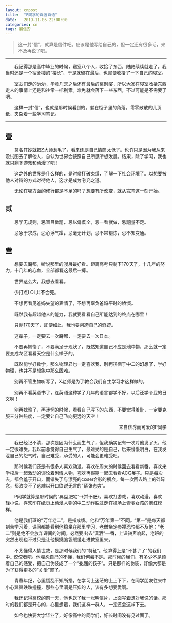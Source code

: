 ```yaml
---
layout: cnpost
title:  "P同学的自言自语"
date:   2019-11-05 22:00:00
categories: cn
tags: 展信安
---
```




>这一封“信”，就算是信件吧。应该是他写给自己的，但一定还有很多话，来不及再说了吧。

------------
&emsp;&emsp;我记得那是高中毕业的时候，寝室八个人，收拾了东西，陆陆续续就走了。我当时还是一个宿舍楼的“楼长”，于是就留在最后，也顺便收拾了一下自己的寝室。

&emsp;&emsp;室友们走的匆匆，毕竟几天之后还有最后的离别宴，所以大家在寝室收拾东西走人的事情上还是和往常一样利索。难免就会落下一些东西，不过可能是不需要了吧。

&emsp;&emsp;这样一封“信”，也就是那时候看到的，躺在柜子里的角落。零零散散的几页纸，夹杂着一些学习笔记。

------------

## **壹**
&emsp;&emsp;莫名其妙就把Z大师惹毛了，看来还是自己情商太低了。也许只是因为我从来没试图去了解他人，总认为世界会按照自己所思所想发展。结果，除了学习，我也就只剩下游戏和动漫了吧！

&emsp;&emsp;这之外的世界是什么样的，是时候打破束缚，了解一下社会环境了。以想要被他人对待的方式对待他人，这才是成为宅充之道。

&emsp;&emsp;无论在哪方面的修行都是不足的吗？想要有所改变，就从完笔这一刻开始。

## **贰**
&emsp;&emsp;忌学无规则，忌盲目做题，忌以偏概全，忌一看就做，忌题量不足。

&emsp;&emsp;忌急于求成，忌心浮气躁，忌毫无计划，忌不常锻炼，忌不知变通。

## **叁**
&emsp;&emsp;想要去魔都，听说那里的漫展最好看。距离高考只剩下170天了，十几年的努力，十几年的心血，全部都看这最后一搏。

&emsp;&emsp;世界这么大，我想去看看。

&emsp;&emsp;少打点LOL并不会死。

&emsp;&emsp;不想再看见爸妈失望的表情了，不想再辜负爸妈平时的娇惯。

&emsp;&emsp;既然我有超越他人的能力，我就要看看自己所能达到的终点在哪里！

&emsp;&emsp;只剩170天了，即便如此，我也要创造自己的奇迹。

&emsp;&emsp;这辈子，一定要去一次魔都，一定要去一次日本。

&emsp;&emsp;不要再懒惰了，不要满足于现状了，既然知道自己不应是池中物，那么就一定要变成龙区看看天空是什么样子的。

&emsp;&emsp;既然能学好数学，那么物理君也一定喜欢我，别再徘徊于中二的幻想了，学好物理，也并不是想象中那么困难。

&emsp;&emsp;别再不管生物听写了，X老师是为了教会我们自主学习才这样做的。

&emsp;&emsp;别再不看英语书了，连英语这种学了几年的语言都学不好，以后还学个屁的日文啊！

&emsp;&emsp;别再犹豫了，再迷惘的时候，看看自己写下的东西，不要觉得羞耻，一定要克服三分钟热度，一定要让自己飞向更远的天空！

<p align="right">来自优秀而可爱的P同学</p>

------------

&emsp;&emsp;我已经记不清，那次是因为什么而生气了，但我确实记有一次对他发了火，他一定很难受。我以前总觉得自己生气了，最难受的是自己，后来慢慢明白，在我发泄自己的怨气时，自己难受，承受的人，可能会更难受吧。<br>

&emsp;&emsp;那时候我们还是有很多人喜欢动漫。喜欢在周末的时候回去看看新番，喜欢来学校后一起激动的谈论着剧情人物，喜欢再假期一起去看看ACG展子。只是每次去，都会羞于开口，而错失了与漂亮的coser合影的机会，每一次回去路上的碎碎念，都改变不了这难以开口欲说无言的“紧张态势”。<br>

&emsp;&emsp;P同学就算是那时候的“典型肥宅”~~（并不肥）~~。喜欢打游戏，喜欢动漫，喜欢轻小说，喜欢印在纸页上动漫人物的中二动作胜过走在操场上青春女孩的羞红模样。<br>

&emsp;&emsp;他是我们班的“万年老二”，是指成绩。他和“万年第一”不同。“第一”是每天都刻苦学习着，课间都能看到他稳坐在那里学习，老僧坐定参禅恐怕都不及他；“老二”则是绝不会放弃课间的时间，必然要出去“潇洒”一番，上课铃声响起，老班的突然出现也不过只是让他摸摸脑袋缓缓走进教室里来。<br>

&emsp;&emsp;不太懂得人情世故，是那时候我们的“特征”。他算得上是“不甚了了”的我们中...佼佼者吧。他埋怨自己的不懂，我们何尝不是。那时候的我们，有多少不是顾着自己的感受，把自己伪装成了一个“委屈的孩子”。只是那样的伪装，好像大都是为了获得更多的“关愛”罢了。<br>

&emsp;&emsp;青春年纪，心里慌乱不知所措，在学习上迷茫的上上下下，在同学朋友往来中小心翼翼跌跌撞撞，那些心里满是压抑的人，该有多想要愛啊。<br>

&emsp;&emsp;我还记得离校的前一天，他也送了我一张明信片，上面写着想对我说的话。那时的我们都是开心的，心里想着，我们这样一群人，一定还会这样下去。<br>

&emsp;&emsp;如今也快要大学毕业了，好像高中的同学们，好长时间没有见过面了。<br>


